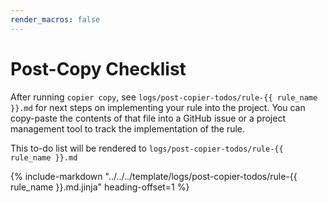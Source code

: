 ```yaml
---
render_macros: false
---
```


# Post-Copy Checklist

After running `copier copy`, see `logs/post-copier-todos/rule-{{ rule_name }}.md` for next steps on implementing your rule into the project. You can copy-paste the contents of that file into a GitHub issue or a project management tool to track the implementation of the rule.

This to-do list will be rendered to `logs/post-copier-todos/rule-{{ rule_name }}.md`

{%
    include-markdown "../../../template/logs/post-copier-todos/rule-{{ rule_name }}.md.jinja"
    heading-offset=1
%}
